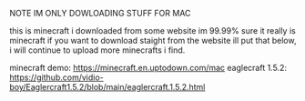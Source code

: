   NOTE IM ONLY DOWLOADING STUFF FOR MAC

  this is minecraft i downloaded from some website im 99.99% sure it really is minecraft
  if you want to download staight from the website ill put that below,
  i will continue to upload more minecrafts i find.

  minecraft demo: https://minecraft.en.uptodown.com/mac
  eaglecraft 1.5.2: https://github.com/vidio-boy/Eaglercraft1.5.2/blob/main/eaglercraft.1.5.2.html
